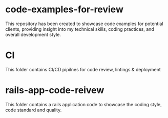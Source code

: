 # code-examples-for-review
This repository has been created to showcase code examples for potential clients, providing insight into my technical skills, coding practices, and overall development style.

# CI
This folder contains CI/CD pipilnes for code review, lintings & deployment

# rails-app-code-reivew

This folder contains a rails application code to showcase the coding style, code standard and quality.
